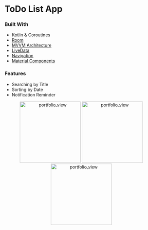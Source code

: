 # ToDo List App


### Built With

* Kotlin & Coroutines
* [Room](https://developer.android.com/topic/libraries/architecture/room)
* [MVVM Architecture](https://developer.android.com/jetpack/docs/guide)
* [LiveData](https://developer.android.com/topic/libraries/architecture/livedata)
* [Navigation](https://developer.android.com/guide/navigation)
* [Material Components](https://material.io/components)

### Features

* Searching by Title
* Sorting by Date
* Notification Reminder

<p align="center">
  <img width="200" alt="portfolio_view" src="https://user-images.githubusercontent.com/55717141/83254881-02361100-a1e2-11ea-9060-a2b47553afb6.png"> 
    <img width="200" alt="portfolio_view" src="https://user-images.githubusercontent.com/55717141/83253416-84710600-a1df-11ea-9c89-d0b14f0ae746.png"> 
  <img width="200" alt="portfolio_view" src="https://user-images.githubusercontent.com/55717141/83212523-6c26ca00-a192-11ea-8326-8061aee99f65.png"> 
</p>
